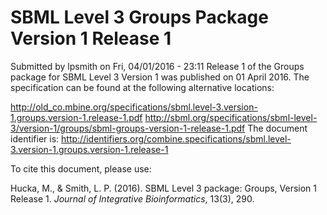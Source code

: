 # SBML Level 3 Groups Package Version 1 Release 1
Submitted by lpsmith on Fri, 04/01/2016 - 23:11
Release 1 of the Groups package for SBML Level 3 Version 1 was published on 01 April 2016. The specification can be found at the following alternative locations:

http://old_co.mbine.org/specifications/sbml.level-3.version-1.groups.version-1.release-1.pdf
http://sbml.org/specifications/sbml-level-3/version-1/groups/sbml-groups-version-1-release-1.pdf
The document identifier is: http://identifiers.org/combine.specifications/sbml.level-3.version-1.groups.version-1.release-1

To cite this document, please use:

Hucka, M., & Smith, L. P. (2016). SBML Level 3 package: Groups, Version 1 Release 1. _Journal of Integrative Bioinformatics_, 13(3), 290.